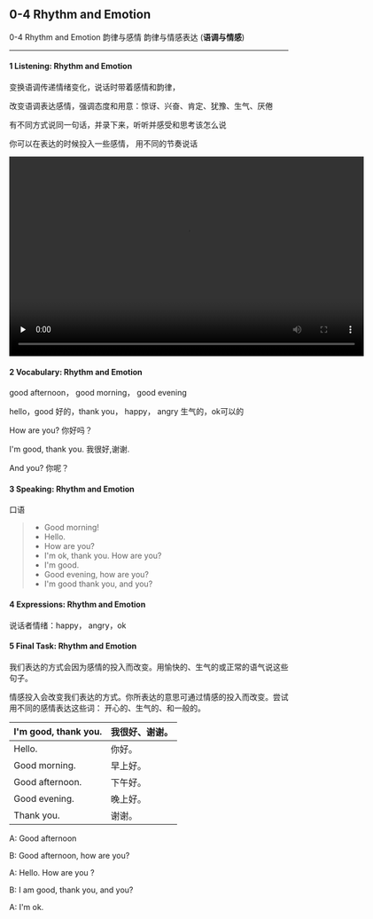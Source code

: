 ## 0-4 Rhythm and Emotion 

0-4 Rhythm and Emotion 韵律与感情 韵律与情感表达 (**语调与情感**)

---

#### 1 Listening: Rhythm and Emotion

变换语调传递情绪变化，说话时带着感情和韵律，

改变语调表达感情，强调态度和用意：惊讶、兴奋、肯定、犹豫、生气、厌倦

有不同方式说同一句话，并录下来，听听并感受和思考该怎么说

你可以在表达的时候投入一些感情， 用不同的节奏说话



<video class="ets-vp " width="640" height="360" playsinline="playsinline" preload="none" src="https://cns2.ef-cdn.com/Juno/51/64/01/v/516401/U4.mp4" style="text-size-adjust: auto !important; user-select: auto;"></video>

#### 2 Vocabulary: Rhythm and Emotion

good afternoon， good morning， good evening

hello，good 好的，thank you， happy， angry 生气的，ok可以的



How are you? 你好吗？

I'm good, thank you.  我很好,谢谢.

And you? 你呢？

#### 3 Speaking: Rhythm and Emotion 

口语

> - Good morning!
> - Hello.
> - How are you? 
> - I'm ok, thank you. How are you?
> - I'm good.
> - Good evening, how are you?
> - I'm good thank you, and you?

#### 4 Expressions: Rhythm and Emotion

说话者情绪：happy， angry，ok

#### 5 Final Task: Rhythm and Emotion 

我们表达的方式会因为感情的投入而改变。用愉快的、生气的或正常的语气说这些句子。

情感投入会改变我们表达的方式。你所表达的意思可通过情感的投入而改变。尝试用不同的感情表达这些词： 开心的、生气的、和一般的。

| I'm good, thank you. | 我很好、谢谢。 |
| -------------------- | -------------- |
| Hello.               | 你好。         |
| Good morning.        | 早上好。       |
| Good afternoon.      | 下午好。       |
| Good evening.        | 晚上好。       |
| Thank you.           | 谢谢。         |



A: Good afternoon

B: Good afternoon, how are you?



A: Hello. How are you ?

B: I am good, thank you, and you?

A: I'm ok.

